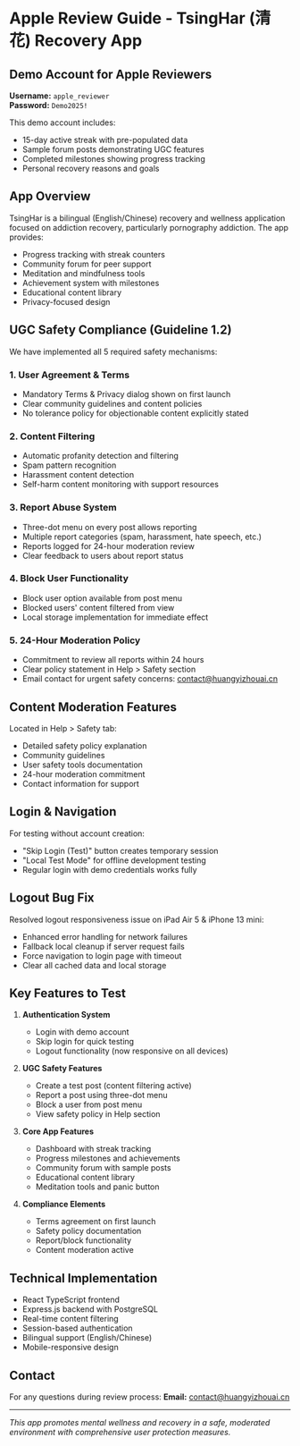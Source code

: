 # Apple Review Guide - TsingHar (清花) Recovery App

## Demo Account for Apple Reviewers

**Username:** `apple_reviewer`  
**Password:** `Demo2025!`

This demo account includes:
- 15-day active streak with pre-populated data
- Sample forum posts demonstrating UGC features
- Completed milestones showing progress tracking
- Personal recovery reasons and goals

## App Overview

TsingHar is a bilingual (English/Chinese) recovery and wellness application focused on addiction recovery, particularly pornography addiction. The app provides:

- Progress tracking with streak counters
- Community forum for peer support  
- Meditation and mindfulness tools
- Achievement system with milestones
- Educational content library
- Privacy-focused design

## UGC Safety Compliance (Guideline 1.2)

We have implemented all 5 required safety mechanisms:

### 1. User Agreement & Terms
- Mandatory Terms & Privacy dialog shown on first launch
- Clear community guidelines and content policies
- No tolerance policy for objectionable content explicitly stated

### 2. Content Filtering
- Automatic profanity detection and filtering
- Spam pattern recognition
- Harassment content detection
- Self-harm content monitoring with support resources

### 3. Report Abuse System
- Three-dot menu on every post allows reporting
- Multiple report categories (spam, harassment, hate speech, etc.)
- Reports logged for 24-hour moderation review
- Clear feedback to users about report status

### 4. Block User Functionality
- Block user option available from post menu
- Blocked users' content filtered from view
- Local storage implementation for immediate effect

### 5. 24-Hour Moderation Policy
- Commitment to review all reports within 24 hours
- Clear policy statement in Help > Safety section
- Email contact for urgent safety concerns: contact@huangyizhouai.cn

## Content Moderation Features

Located in Help > Safety tab:
- Detailed safety policy explanation
- Community guidelines
- User safety tools documentation
- 24-hour moderation commitment
- Contact information for support

## Login & Navigation

For testing without account creation:
- "Skip Login (Test)" button creates temporary session
- "Local Test Mode" for offline development testing
- Regular login with demo credentials works fully

## Logout Bug Fix

Resolved logout responsiveness issue on iPad Air 5 & iPhone 13 mini:
- Enhanced error handling for network failures
- Fallback local cleanup if server request fails
- Force navigation to login page with timeout
- Clear all cached data and local storage

## Key Features to Test

1. **Authentication System**
   - Login with demo account
   - Skip login for quick testing
   - Logout functionality (now responsive on all devices)

2. **UGC Safety Features**
   - Create a test post (content filtering active)
   - Report a post using three-dot menu
   - Block a user from post menu
   - View safety policy in Help section

3. **Core App Features**
   - Dashboard with streak tracking
   - Progress milestones and achievements
   - Community forum with sample posts
   - Educational content library
   - Meditation tools and panic button

4. **Compliance Elements**
   - Terms agreement on first launch
   - Safety policy documentation
   - Report/block functionality
   - Content moderation active

## Technical Implementation

- React TypeScript frontend
- Express.js backend with PostgreSQL
- Real-time content filtering
- Session-based authentication
- Bilingual support (English/Chinese)
- Mobile-responsive design

## Contact

For any questions during review process:
**Email:** contact@huangyizhouai.cn

---

*This app promotes mental wellness and recovery in a safe, moderated environment with comprehensive user protection measures.*